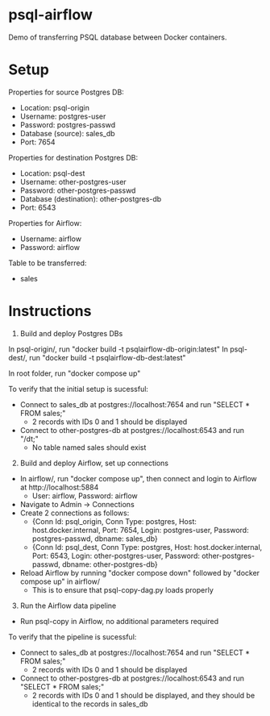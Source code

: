 # psql-airflow
 Demo of transferring PSQL database between Docker containers.

# Setup

Properties for source Postgres DB:
- Location: psql-origin
- Username: postgres-user
- Password: postgres-passwd
- Database (source): sales_db
- Port: 7654

Properties for destination Postgres DB:
- Location: psql-dest
- Username: other-postgres-user
- Password: other-postgres-passwd
- Database (destination): other-postgres-db
- Port: 6543

Properties for Airflow:
- Username: airflow
- Password: airflow

Table to be transferred:
- sales
# Instructions

1. Build and deploy Postgres DBs

In psql-origin/, run "docker build -t psqlairflow-db-origin:latest" 
In psql-dest/, run "docker build -t psqlairflow-db-dest:latest" 

In root folder, run "docker compose up"

To verify that the initial setup is sucessful:
- Connect to sales_db at postgres://localhost:7654 and run "SELECT * FROM sales;"
    - 2 records with IDs 0 and 1 should be displayed
- Connect to other-postgres-db at postgres://localhost:6543 and run "/dt;"
    - No table named sales should exist

2. Build and deploy Airflow, set up connections

- In airflow/, run "docker compose up", then connect and login to Airflow at http://localhost:5884
    - User: airflow, Password: airflow
- Navigate to Admin -> Connections
- Create 2 connections as follows:
    - {Conn Id: psql_origin, Conn Type: postgres, Host: host.docker.internal, Port: 7654, Login: postgres-user, Password: postgres-passwd, dbname: sales_db}
    - {Conn Id: psql_dest, Conn Type: postgres, Host: host.docker.internal, Port: 6543, Login: other-postgres-user, Password: other-postgres-passwd, dbname: other-postgres-db}
- Reload Airflow by running "docker compose down" followed by "docker compose up" in airflow/
    - This is to ensure that psql-copy-dag.py loads properly

3. Run the Airflow data pipeline

- Run psql-copy in Airflow, no additional parameters required

To verify that the pipeline is sucessful:
- Connect to sales_db at postgres://localhost:7654 and run "SELECT * FROM sales;"
    - 2 records with IDs 0 and 1 should be displayed
- Connect to other-postgres-db at postgres://localhost:6543 and run "SELECT * FROM sales;"
    - 2 records with IDs 0 and 1 should be displayed, and they should be identical to the records in sales_db

